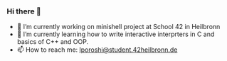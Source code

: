 ### Hi there 👋
- 🔭 I’m currently working on minishell project at School 42 in Heilbronn
- 🌱 I’m currently learning how to write interactive interprters in C and basics of C++ and OOP.
- 📫 How to reach me: lporoshi@student.42heilbronn.de

